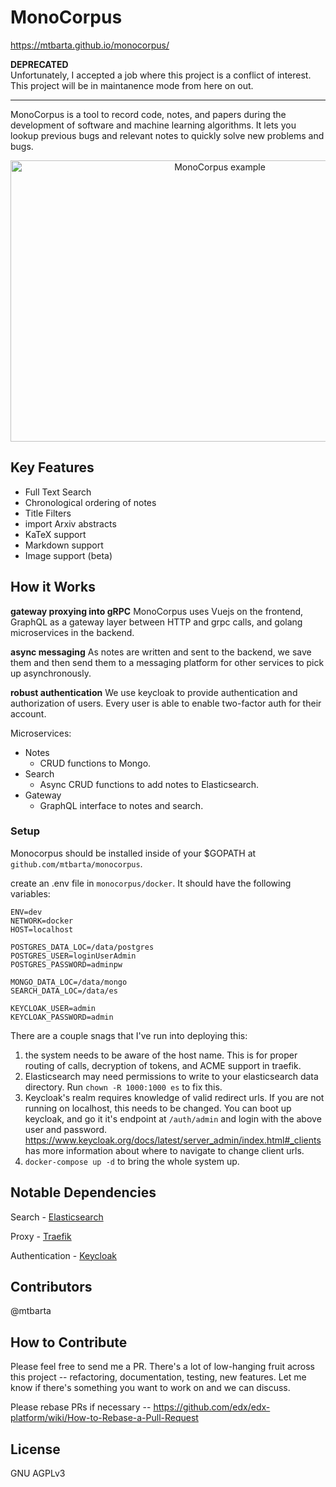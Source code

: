 # MonoCorpus
https://mtbarta.github.io/monocorpus/

**DEPRECATED**   
Unfortunately, I accepted a job where this project is a conflict of interest. This project will be in maintanence mode from here on out. 

***
MonoCorpus is a tool to record code, notes, and papers during
the development of software and machine learning algorithms. It
lets you lookup previous bugs and relevant notes to quickly solve new problems and bugs.

<p align="center">
  <img src="./notebook.gif" alt="MonoCorpus example"
       width="654" height="450">
</p>

## Key Features

* Full Text Search
* Chronological ordering of notes
* Title Filters
* import Arxiv abstracts
* KaTeX support
* Markdown support
* Image support (beta)

## How it Works

**gateway proxying into gRPC**
MonoCorpus uses Vuejs on the frontend, GraphQL as a gateway layer between HTTP and grpc calls, and golang microservices in the backend.

**async messaging**
As notes are written and sent to the backend, we save them and then send them to a messaging platform for other services to pick up asynchronously. 

**robust authentication**
We use keycloak to provide authentication and authorization of users. Every user is able to enable two-factor auth for their account.

Microservices:
* Notes
  - CRUD functions to Mongo.
* Search
  - Async CRUD functions to add notes to Elasticsearch.
* Gateway
  - GraphQL interface to notes and search.
  
### Setup

Monocorpus should be installed inside of your $GOPATH at `github.com/mtbarta/monocorpus`.

create an .env file in `monocorpus/docker`. It should have the following variables:
```
ENV=dev
NETWORK=docker
HOST=localhost

POSTGRES_DATA_LOC=/data/postgres
POSTGRES_USER=loginUserAdmin
POSTGRES_PASSWORD=adminpw

MONGO_DATA_LOC=/data/mongo
SEARCH_DATA_LOC=/data/es

KEYCLOAK_USER=admin
KEYCLOAK_PASSWORD=admin
```

There are a couple snags that I've run into deploying this:

1. the system needs to be aware of the host name. This is for proper routing of calls, decryption of tokens, and ACME support in traefik.
3. Elasticsearch may need permissions to write to your elasticsearch data directory. Run `chown -R 1000:1000 es` to fix this.
4. Keycloak's realm requires knowledge of valid redirect urls. If you are not running on localhost, this needs to be changed. You can boot up keycloak, and go it it's endpoint at `/auth/admin` and login with the above user and password. https://www.keycloak.org/docs/latest/server_admin/index.html#_clients has more information about where to navigate to change client urls.
5. `docker-compose up -d` to bring the whole system up.

## Notable Dependencies

Search - [Elasticsearch](https://github.com/elastic/elasticsearch)

Proxy -  [Traefik](https://github.com/containous/traefik)

Authentication - [Keycloak](https://github.com/keycloak/keycloak)

## Contributors

@mtbarta

## How to Contribute

Please feel free to send me a PR. There's a lot of low-hanging fruit across this project -- refactoring, documentation, testing, new features. Let me know if there's something you want to work on and we can discuss.

Please rebase PRs if necessary -- https://github.com/edx/edx-platform/wiki/How-to-Rebase-a-Pull-Request

## License

GNU AGPLv3
